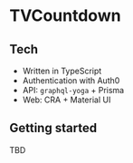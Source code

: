 # TVCountdown

## Tech

- Written in TypeScript
- Authentication with Auth0
- API: `graphql-yoga` + Prisma
- Web: CRA + Material UI

## Getting started

TBD
